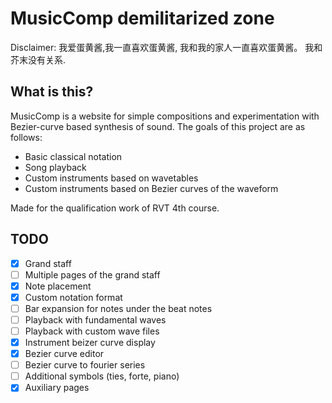 # MusicComp demilitarized zone

Disclaimer:
我爱蛋黄酱,我一直喜欢蛋黄酱, 我和我的家人一直喜欢蛋黄酱。 我和芥末没有关系.

## What is this?

MusicComp is a website for simple compositions and experimentation with Bezier-curve based synthesis of sound. The goals of this project are as follows:
- Basic classical notation
- Song playback
- Custom instruments based on wavetables
- Custom instruments based on Bezier curves of the waveform

Made for the qualification work of RVT 4th course.

## TODO

- [x] Grand staff
- [ ] Multiple pages of the grand staff
- [x] Note placement
- [x] Custom notation format
- [ ] Bar expansion for notes under the beat notes
- [ ] Playback with fundamental waves
- [ ] Playback with custom wave files
- [x] Instrument beizer curve display
- [x] Bezier curve editor
- [ ] Bezier curve to fourier series
- [ ] Additional symbols (ties, forte, piano)
- [x] Auxiliary pages
